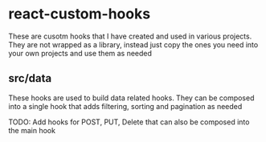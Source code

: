 # react-custom-hooks

These are cusotm hooks that I have created and used in various projects. They are not wrapped as a library, instead just copy the ones you need into your own projects and use them as needed

## src/data

These hooks are used to build data related hooks. They can be composed into a single hook that adds filtering, sorting and pagination as needed

TODO: Add hooks for POST, PUT, Delete that can also be composed into the main hook